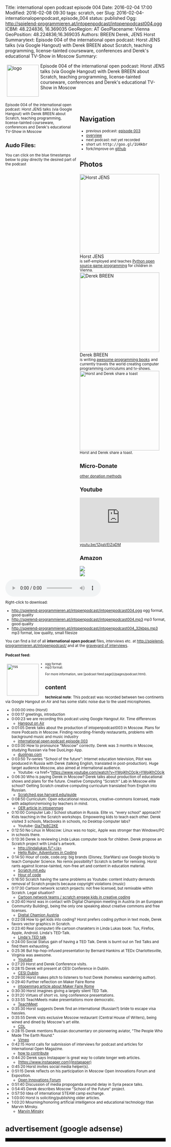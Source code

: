 Title: international open podcast episode 004
Date: 2016-02-04 17:00
Modified: 2016-02-08 09:30
tags: scratch, oer
Slug: 2016-02-04-internationalopenpodcast_episode_004
status: published
Ogg: http://spielend-programmieren.at/intopenpodcast/intopenpodcast004.ogg
ICBM: 48.224836, 16.369035
GeoRegion: AT
GeoPlacename: Vienna
GeoPosition: 48.224836;16.369035
Authors: BREEN Derek, JENS Horst
Summarytext: Episode 004 of the international open podcast: Horst JENS talks (via Google Hangout) with Derek BREEN about Scratch, teaching programming, license-tainted courseware, conferences and Derek's educational TV-Show in Moscow
Summary: <div style="float: left; padding:5px"><img src="/images/international-open-podcast-logo.png" width="100" alt="logo"></div>Episode 004 of the international open podcast: Horst JENS talks (via Google Hangout) with Derek BREEN about Scratch, teaching programming, license-tainted courseware, conferences and Derek's educational TV-Show in Moscow<div style="clear:both;"></div>

<div style="float:right; margin: 5px; padding: 5px; width:260px;">
<h2>Navigation</h2>
<small>
<ul>
<li>previous podcast: <a href="http://internationalopenmagazine.org/2016-01-10-internationalopenpodcast_episode_003">episode 003</a></li>
<li><a href="/category/podcast.html">overview</a></li>
<li>next podcast: not yet recorded</li>
<li>short url: <tt>http://goo.gl/1U4kbr</tt></li>
<li>fork/improve on <a href="https://github.com/horstjens/internationalopenmagazine/blob/master/content/podcast/2016-02-04-internationalopenpodcast_episode_004.md">github</a></li>
</ul>
</small>
<h2>Photos</h2>
<img src="http://internationalopenmagazine.org/images/authors/horstjens.jpg" alt="Horst JENS" width="250"><br>Horst JENS<br>
<small>is self-employed and teaches <a href="http://spielend-programmieren.at/">Python open source game programming</a> for children in Vienna.</small>
<img src="http://internationalopenmagazine.org/images/authors/derek.jpg" alt="Derek BREEN" width="250"><br>Derek BREEN<br><small> is writing <a rel="nofollow" href="http://www.amazon.de/gp/product/1119014875/ref=as_li_tl?ie=UTF8&camp=1638&creative=19454&creativeASIN=1119014875&linkCode=as2&tag=spielendprogr-21">awesome programming books</a><img src="http://ir-de.amazon-adsystem.com/e/ir?t=spielendprogr-21&l=as2&o=3&a=1119014875" width="1" height="1" border="0" alt="" style="border:none !important; margin:0px !important;" /> and currently travels the world creating computer programming curriculums and tv-shows.
<img src="http://internationalopenmagazine.org/images/authors/horst_and_derek.jpg" width="250" alt="Horst and Derek share a toast"><br>Horst and Derek share a toast.<br>
<h2>Micro-Donate</h2>
<a href="http://internationalopenmagazine.org/pages/donate.html">other donation methods</a><br>
<a class="FlattrButton" style="display:none;"
    title="International Open Podcast Episode 004"
    data-flattr-uid="horstjens"
    data-flattr-tags="podcast"
    data-flattr-category="podcast" href="http://internationalopenmagazine.org/2016-02-04-internationalopenpodcast_episode_004.html">International Open Podcast episode 004</a>
<h2>Youtube</h2>
<iframe width="250" height="141" src="https://www.youtube.com/embed/1ZpaVElZqDM" frameborder="0" allowfullscreen></iframe><br>
<a href="https://youtu.be/1ZpaVElZqDM">youtu.be/1ZpaVElZqDM</a>
<h2>Amazon</h2>
<a rel="nofollow" href="http://www.amazon.de/gp/product/1250065003/ref=as_li_tl?ie=UTF8&camp=1638&creative=19454&creativeASIN=1250065003&linkCode=as2&tag=spielendprogr-21"><img border="0" src="http://ws-eu.amazon-adsystem.com/widgets/q?_encoding=UTF8&ASIN=1250065003&Format=_SL250_&ID=AsinImage&MarketPlace=DE&ServiceVersion=20070822&WS=1&tag=spielendprogr-21" ></a><img src="http://ir-de.amazon-adsystem.com/e/ir?t=spielendprogr-21&l=as2&o=3&a=1250065003" width="1" height="1" border="0" alt="" style="border:none !important; margin:0px !important;" /><br>
<a rel="nofollow" href="http://www.amazon.de/gp/product/1119014875/ref=as_li_tl?ie=UTF8&camp=1638&creative=19454&creativeASIN=1119014875&linkCode=as2&tag=spielendprogr-21"><img border="0" src="http://ws-eu.amazon-adsystem.com/widgets/q?_encoding=UTF8&ASIN=1119014875&Format=_SL250_&ID=AsinImage&MarketPlace=DE&ServiceVersion=20070822&WS=1&tag=spielendprogr-21" ></a><img src="http://ir-de.amazon-adsystem.com/e/ir?t=spielendprogr-21&l=as2&o=3&a=1119014875" width="1" height="1" border="0" alt="" style="border:none !important; margin:0px !important;" />
</div>


Episode 004 of the international open podcast: Horst JENS talks (via Google Hangout) with Derek BREEN about Scratch, teaching programming, license-tainted courseware, conferences and Derek's educational TV-Show in Moscow
           
## Audo Files:

You can click on the blue timestamps below to play directly the desired part of the podcast


<audio id="netcast" controls="controls">
   <source src="http://spielend-programmieren.at/intopenpodcast/intopenpodcast004.ogg" type="audio/ogg"/>
   <source src="http://spielend-programmieren.at/intopenpodcast/intopenpodcast004.mp3" type="audio/mpeg"/>
</audio>
    
Right-click to download:

  * <http://spielend-programmieren.at/intopenpodcast/intopenpodcast004.ogg> ogg format, good quality
  * <http://spielend-programmieren.at/intopenpodcast/intopenpodcast004.mp3> mp3 format, good quality
  * <http://spielend-programmieren.at/intopenpodcast/intopenpodcast004_32kbps.mp3> mp3 format, low quality, small filesize

You can find a list of all **international open podcast** files, interviews etc. at <http://spielend-programmieren.at/intopenpodcast/> and at the [graveyard of interviews](http://internationalopenmagazine.org/2015-08-24-interview_graveyard.html).

#### Podcast feed:
<div style="float:left; padding:5px; margin-right:15px;"><img src="/images/rss.png" alt="rss" width="100"></div>
<small>
<ul>
  <li>ogg format: <http://spielend-programmieren.at/intopenpodcastogg.xml></li>
  <li>mp3 format: <http://spielend-programmieren.at/intopenpodcast.xml></li>
</ul>
For more information, see [podcast feed page](/pages/podcast.html).
</small>

## content

**technical note**: This podcast was recorded between two continents via Google Hangout on Air and has some static noise due to the used microphones. 

  * <nc-ts>0:00:00</nc-ts> intro (Horst)
  * <nc-ts>0:00:17</nc-ts> greetings, introduction
  * <nc-ts>0:00:23</nc-ts> we are recording this podcast using Google Hangout Air. Time differences
    * <a href="https://plus.google.com/hangouts/onair">Hangout on Air</a>
  * <nc-ts>0:01:05</nc-ts> Derek talks about the production of intopenpodcast003 in Moscow. Plans for more Podcasts in Moscow. Finding recording-friendly restaurants, problems with background music and music industry
    * <a href="http://internationalopenmagazine.org/2016-01-10-internationalopenpodcast_episode_003">international open podcast episode 003</a>
  * <nc-ts>0:03:00</nc-ts> How to pronounce "Moscow" correctly. Derek was 3 months in Moscow, studying Russian via free DuoLingo App.
    * <a href="https://www.duolingo.com/">duolingo.com</a>
  * <nc-ts>0:03:50</nc-ts> Tv-series "School of the future": Internet education television, Pilot was produced in Russia with Derek (talking English, translated in post-production). Huge target audience Moscow, also aimed at international audience.
    * Youtube: <a href="https://www.youtube.com/watch?v=YWojKhC0cjk>YWojKhC0cjk</a>
  * <nc-ts>0:06:30</nc-ts> Who is paying Derek in Moscow? Derek talks about production of educational shows and plans for the future. Creative Computing "Scratch" Lab in Moscow elite school? Getting Scratch creative computing curriculum translated from English into Russian. 
    * <a href="http://scratched.gse.harvard.edu/guide/">Scratched.gse.harvard.edu/guide</a>
  * <nc-ts>0:08:50</nc-ts> Curriculum: Open educational resources, creative-commons licensed, made with adaption/remixing by teachers in mind. 
    * <a href="http://internationalopenmagazine.org/2016-02-03-oer.html">OER article in intopenmag</a>
  * <nc-ts>0:10:00</nc-ts> Computer Lab / School situation in Russia. Elite vs. "every school" approach? Kids teaching in the Scratch workshops. Empowering kids to teach each other. Derek visited 3 schools, Macbooks in  schools, no Desktop computer labs?
    * Youtube: <a href="https://www.youtube.com/watch?v=Gia71p8C2KE">Gia71p8C2KE</a>
  * <nc-ts>0:12:50</nc-ts> No Linux in Moscow: Linux was no topic, Apple was stronger than Windows/PC in schools there.
  * <nc-ts>0:13:36</nc-ts> Derek is reviewing Linda Lukas computer book for children. Derek propose an Scratch project with Linda's artwork. 
    * <a href="http://lindaliukas.fi/">http://lindaliukas.fi/"</a>
    * <a rel="nofollow" href="http://www.amazon.de/gp/product/1250065003/ref=as_li_tl?ie=UTF8&camp=1638&creative=19454&creativeASIN=1250065003&linkCode=as2&tag=spielendprogr-21">Hello Ruby: Adventures in Coding</a><img src="http://ir-de.amazon-adsystem.com/e/ir?t=spielendprogr-21&l=as2&o=3&a=1250065003" width="1" height="1" border="0" alt="" style="border:none !important; margin:0px !important;" />
  * <nc-ts>0:14:50</nc-ts> Hour of code, code.org: big brands (Disney, StarWars) use Google blockly to teach Computer Science. No remix possibility? Scratch is better for remixing. Horst rants against license-tainted, non-free art and content in education material.
    * [Scratch.mit.edu](http://scratch.mit.edu)
    * [Hour of code](https://hourofcode.com/ca)
  * <nc-ts>0:16:50</nc-ts> Scratch having the same problems as Youtube: content industry demands removal of Scratch projects because copyright violations (music)
  * <nc-ts>0:17:30</nc-ts> Cartoon network scratch projects: not free licensed, but remixable within Scratch. Legal situation? 
    * [Cartoon network teams / scratch engage kids in creative coding](http://www.awn.com/news/cartoon-network-teams-scratch-engage-kids-creative-coding)
  * <nc-ts>0:20:40</nc-ts> Horst was in contact with Digital Champion meeting in Austria (in an European Community Building), being the only one speaking about creative commons and free licenses.
    * [Digital Chamion Austria](https://www.digitalchampion.at/)
  * <nc-ts>0:22:08</nc-ts> How to get kids into coding? Horst prefers coding python in text mode, Derek favors vector graphics in Scratch.
  * <nc-ts>0:23:40</nc-ts> Real (computer) life cartoon charakters in Linda Lukas book: Tux, Firefox, Apple, Android. Linda's TED-Talk.
    * [Linda's TED talk](http://www.ted.com/talks/linda_liukas_a_delightful_way_to_teach_kids_about_computers)
  * <nc-ts>0:24:00</nc-ts> Social Status gain of having a TED Talk. Derek is burnt out on Ted Talks and find them exhausting.
  * <nc-ts>0:25:36</nc-ts> But hip-hop-infused presentation by Bernard Hankins at TEDx Charlottesville, Virginia was awesome.
    * [Youtube](https://youtu.be/8rxD32E3XKE)
  * <nc-ts>0:27:20</nc-ts> Horst and Derek Conference visits.
  * <nc-ts>0:28:15</nc-ts> Derek will present at CESI Conference in Dublin.
    * [CESI Dublin](http://www.cesi.ie/conferences/conference-2016/)
  * <nc-ts>0:29:00</nc-ts> Horst makes pitch to listeners to host Derek (homeless wandering author).
  * <nc-ts>0:29:40</nc-ts> Further reflection on Maker Faire Rome
    * [intopenmag article about Maker Faire Rome](http://internationalopenmagazine.org/2015-10-27-makerfairerome.html)
  * <nc-ts>0:30:30</nc-ts> Horst imagines giving a largely silent TED Talk.
  * <nc-ts>0:31:20</nc-ts> Virtues of short vs. long conference presentations.
  * <nc-ts>0:33:55</nc-ts> TeachMeets make presentations more democratic.
    * [TeachMeet](https://en.wikipedia.org/wiki/TeachMeet)
  * <nc-ts>0:35:30</nc-ts> Horst suggests Derek find an international (Russian?) bride to escape visa hassles.
  * <nc-ts>0:35:55</nc-ts> Derek vists exclusive Moscow restaurant (Central House of Writers), being wined and dined by Moscow's art elite.
    * [CDL](http://www.moscowwriters.ru/CDL/cdl-e.htm)
  * <nc-ts>0:28:15</nc-ts> Derek mentions Russian documentary on pioneering aviator, "The People Who Made The Earth Round."
    * [Vimeo](https://vimeo.com/140766395)
  * <nc-ts>0:42:15</nc-ts> Horst calls for submission of interviews for podcast and articles for International Open Magazine.
    * [how to contribute](http://internationalopenmagazine.org/pages/contribute.html)
  * <nc-ts>0:44:20</nc-ts> Derek says Instapaper is great way to collate longer web articles.
    * [https://www.instapaper.com](Instapaper)
  * <nc-ts>0:45:20</nc-ts> Horst invites social media helper(s).
  * <nc-ts>0:51:15</nc-ts> Derek reflects on his participation in Moscow Open Innovations Forum and Exposition.
    * [Open Innovations Forum](http://forinnovations.ru/en/)
  * <nc-ts>0:51:40</nc-ts> Discussion of media propoganda around delay in Syria peace talks.
  * <nc-ts>0:54:45</nc-ts> Derek describes Moscow "School of the Future" project.
  * <nc-ts>0:57:50</nc-ts> Idea of international STEAM camp exchange.
  * <nc-ts>1:03:00</nc-ts> Horst is soliciting/publishing older articles.
  * <nc-ts>1:03:20</nc-ts> Mourning/honoring artificial intelligence and educational technology titan Marvin Minsky.
    * [Marvin Minsky](http://www.nytimes.com/2016/01/26/business/marvin-minsky-pioneer-in-artificial-intelligence-dies-at-88.html?_r=0)

  
 
  
  
  
  
  
  
  
  

# advertisement (google adsense)

<hr style="border:solid 5px black;">

<script async src="//pagead2.googlesyndication.com/pagead/js/adsbygoogle.js"></script>
<!-- intopenmag-unten -->
<ins class="adsbygoogle"
     style="display:inline-block;width:728px;height:90px"
     data-ad-client="ca-pub-3535173094498375"
     data-ad-slot="7210184316"></ins>
<script>
(adsbygoogle = window.adsbygoogle || []).push({});
</script>

